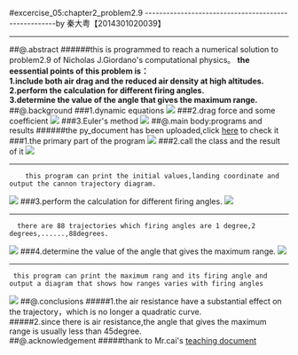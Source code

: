 #excercise_05:chapter2_problem2.9
-----------------------------------------------------by 秦大粤【2014301020039】
***
##@.abstract
######this is programmed to reach a numerical solution to problem2.9 of Nicholas J.Giordano's computational physics。
**the eessential points of this problem is：    
      1.include both air drag and the reduced air density at high altitudes.    
      2.perform the calculation for different firing angles.    
      3.determine the value of the angle that gives the maximum range.**    
##@.background
###1.dynamic equations
![](https://github.com/OrionPaxxx/computational_physics_N2014301020039/blob/master/exercise_05/___1.png)
###2.drag force and some coefficient
![](https://github.com/OrionPaxxx/computational_physics_N2014301020039/blob/master/exercise_05/____2.png)
###3.Euler's method
![](https://github.com/OrionPaxxx/computational_physics_N2014301020039/blob/master/exercise_05/____3.png)
##@.main body:programs and results
######the py_document has been uploaded,click [here](https://github.com/OrionPaxxx/computational_physics_N2014301020039/blob/master/exercise_05/----solution_to_problem2.9.py) to check it
###1.the primary part of the program
![](https://github.com/OrionPaxxx/computational_physics_N2014301020039/blob/master/exercise_05/____pic_0.png)
###2.call the class and the result of it
![](https://github.com/OrionPaxxx/computational_physics_N2014301020039/blob/master/exercise_05/____pic_1.png) 
      
_____________________________________________
        this program can print the initial values,landing coordinate and output the cannon trajectory diagram.
![](https://github.com/OrionPaxxx/computational_physics_N2014301020039/blob/master/exercise_05/____test_result_NO1.png)
###3.perform the calculation for different firing angles.
![](https://github.com/OrionPaxxx/computational_physics_N2014301020039/blob/master/exercise_05/____pic_02.png)
     
______________________________________________
      
      there are 88 trajectories which firing angles are 1 degree,2 degrees,......,88degrees.
![](https://github.com/OrionPaxxx/computational_physics_N2014301020039/blob/master/exercise_05/____test_result_NO2.png)
###4.determine the value of the angle that gives the maximum range.
![](https://github.com/OrionPaxxx/computational_physics_N2014301020039/blob/master/exercise_05/____pic_03.png)
     
______________________________________________
      
     this program can print the maximum rang and its firing angle and output a diagram that shows how ranges varies with firing angles 
![](https://github.com/OrionPaxxx/computational_physics_N2014301020039/blob/master/exercise_05/____test_result_NO3.png)
##@.conclusions
#####1.the air resistance have a substantial effect on the trajectory，which is no longer a quadratic curve.    
#####2.since there is air resistance,the angle that gives the maximum range is usually less than 45degree.     
##@.acknowledgement
#####thank to Mr.cai's [teaching document](https://www.evernote.com/shard/s140/sh/26f85380-ee6c-4b4b-b33f-6871804d91ff/fb8cc702cb0e8ed7fafb50b2de4596ca)
